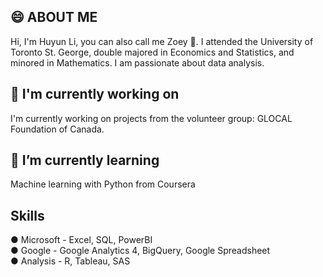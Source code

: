 ## 😄 ABOUT ME 

Hi, I'm Huyun Li, you can also call me Zoey 👋. I attended the University of Toronto St. George, double majored in Economics and Statistics, and minored in Mathematics. I am passionate about data analysis. 

## 🔭 I'm currently working on

I'm currently working on projects from the volunteer group: GLOCAL Foundation of Canada.

## 🌱 I’m currently learning 

Machine learning with Python from Coursera

## Skills
● Microsoft - Excel, SQL, PowerBI\
● Google - Google Analytics 4, BigQuery, Google Spreadsheet\
● Analysis - R, Tableau, SAS
